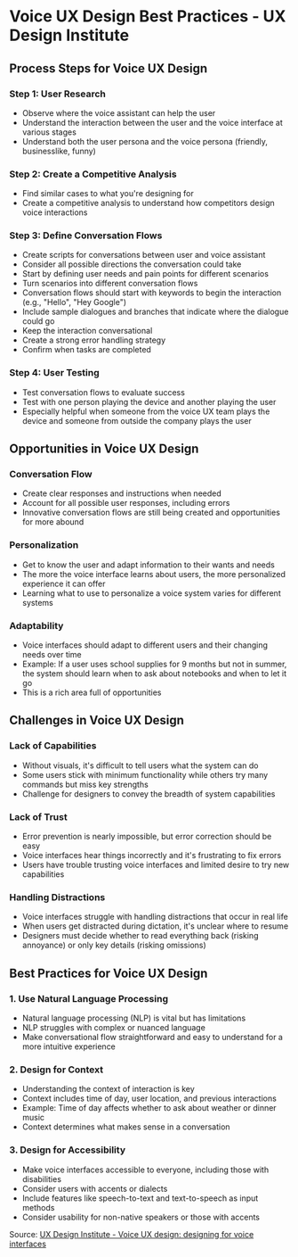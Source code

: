 # Voice UX Design Best Practices - UX Design Institute

## Process Steps for Voice UX Design

### Step 1: User Research
- Observe where the voice assistant can help the user
- Understand the interaction between the user and the voice interface at various stages
- Understand both the user persona and the voice persona (friendly, businesslike, funny)

### Step 2: Create a Competitive Analysis
- Find similar cases to what you're designing for
- Create a competitive analysis to understand how competitors design voice interactions

### Step 3: Define Conversation Flows
- Create scripts for conversations between user and voice assistant
- Consider all possible directions the conversation could take
- Start by defining user needs and pain points for different scenarios
- Turn scenarios into different conversation flows
- Conversation flows should start with keywords to begin the interaction (e.g., "Hello", "Hey Google")
- Include sample dialogues and branches that indicate where the dialogue could go
- Keep the interaction conversational
- Create a strong error handling strategy
- Confirm when tasks are completed

### Step 4: User Testing
- Test conversation flows to evaluate success
- Test with one person playing the device and another playing the user
- Especially helpful when someone from the voice UX team plays the device and someone from outside the company plays the user

## Opportunities in Voice UX Design

### Conversation Flow
- Create clear responses and instructions when needed
- Account for all possible user responses, including errors
- Innovative conversation flows are still being created and opportunities for more abound

### Personalization
- Get to know the user and adapt information to their wants and needs
- The more the voice interface learns about users, the more personalized experience it can offer
- Learning what to use to personalize a voice system varies for different systems

### Adaptability
- Voice interfaces should adapt to different users and their changing needs over time
- Example: If a user uses school supplies for 9 months but not in summer, the system should learn when to ask about notebooks and when to let it go
- This is a rich area full of opportunities

## Challenges in Voice UX Design

### Lack of Capabilities
- Without visuals, it's difficult to tell users what the system can do
- Some users stick with minimum functionality while others try many commands but miss key strengths
- Challenge for designers to convey the breadth of system capabilities

### Lack of Trust
- Error prevention is nearly impossible, but error correction should be easy
- Voice interfaces hear things incorrectly and it's frustrating to fix errors
- Users have trouble trusting voice interfaces and limited desire to try new capabilities

### Handling Distractions
- Voice interfaces struggle with handling distractions that occur in real life
- When users get distracted during dictation, it's unclear where to resume
- Designers must decide whether to read everything back (risking annoyance) or only key details (risking omissions)

## Best Practices for Voice UX Design

### 1. Use Natural Language Processing
- Natural language processing (NLP) is vital but has limitations
- NLP struggles with complex or nuanced language
- Make conversational flow straightforward and easy to understand for a more intuitive experience

### 2. Design for Context
- Understanding the context of interaction is key
- Context includes time of day, user location, and previous interactions
- Example: Time of day affects whether to ask about weather or dinner music
- Context determines what makes sense in a conversation

### 3. Design for Accessibility
- Make voice interfaces accessible to everyone, including those with disabilities
- Consider users with accents or dialects
- Include features like speech-to-text and text-to-speech as input methods
- Consider usability for non-native speakers or those with accents

Source: [UX Design Institute - Voice UX design: designing for voice interfaces](https://www.uxdesigninstitute.com/blog/voice-ux-design/)
